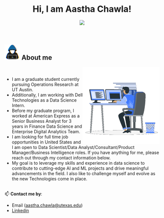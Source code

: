 
<h1 align="center"><b>Hi, I am Aastha Chawla! </b></h1>

<p align="center">
  <a href="https://github.com/DenverCoder1/readme-typing-svg"><img src="https://readme-typing-svg.herokuapp.com?font=Time+New+Roman&color=cyan&size=25&center=true&vCenter=true&width=600&height=100&lines=Data+Science+Professional;++;Machine+Learning+Engineer,;Operations+Research,;Business+Analytics,;Active+Learner/+Problem+Solver,;Love+to+learn+new+Tech+stuff"></a>
</p>
 
<br>
	
## <picture><img src = "https://github.com/0xAbdulKhalid/0xAbdulKhalid/raw/main/assets/mdImages/about_me.gif" width = 50px></picture> **About me**

<picture> <img align="right" src="https://github.com/0xAbdulKhalid/0xAbdulKhalid/raw/main/assets/mdImages/Right_Side.gif" width = 250px></picture>

<br>

- I am a graduate student currently pursuing Operations Research at UT Austin.
- Additionally, I am working with Dell Technologies as a Data Science Intern.
- Before my graduate program, I worked at American Express as a Senior Business Analyst for 3 years in Finance Data Science and Enterprise Digital Analytics Team.
- I am looking for full time job opportunities in  United States and I am open to Data Scientist/Data Analyst/Consultant/Product Manager/Business Intelligence roles. If you have anything for me, please reach out through my contact information below.
- My goal is to leverage my skills and experience in data science to contribute to cutting-edge AI and ML projects and drive meaningful advancements in the field. I also like to challenge myself and evolve as the new Technologies come in place.
<br><br>

📫 **Contact me by**:
- Email (aastha.chawla@utexas.edu)
- [Linkedin](https://www.linkedin.com/in/aastha-chawla-a23057135/)
